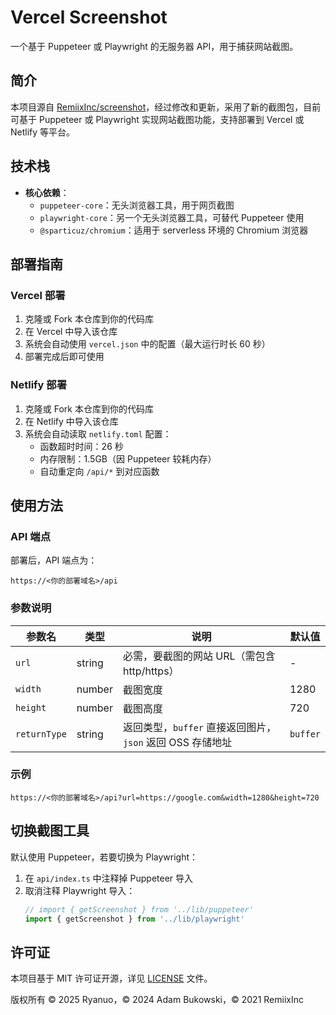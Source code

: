 # Vercel Screenshot

一个基于 Puppeteer 或 Playwright 的无服务器 API，用于捕获网站截图。

## 简介

本项目源自 [RemiixInc/screenshot](https://github.com/RemiixInc/screenshot)，经过修改和更新，采用了新的截图包，目前可基于 Puppeteer 或 Playwright 实现网站截图功能，支持部署到 Vercel 或 Netlify 等平台。

## 技术栈

- **核心依赖**：
  - `puppeteer-core`：无头浏览器工具，用于网页截图
  - `playwright-core`：另一个无头浏览器工具，可替代 Puppeteer 使用
  - `@sparticuz/chromium`：适用于 serverless 环境的 Chromium 浏览器

## 部署指南

### Vercel 部署

1. 克隆或 Fork 本仓库到你的代码库
2. 在 Vercel 中导入该仓库
3. 系统会自动使用 `vercel.json` 中的配置（最大运行时长 60 秒）
4. 部署完成后即可使用

### Netlify 部署

1. 克隆或 Fork 本仓库到你的代码库
2. 在 Netlify 中导入该仓库
3. 系统会自动读取 `netlify.toml` 配置：
   - 函数超时时间：26 秒
   - 内存限制：1.5GB（因 Puppeteer 较耗内存）
   - 自动重定向 `/api/*` 到对应函数

## 使用方法

### API 端点

部署后，API 端点为：
```
https://<你的部署域名>/api
```

### 参数说明

| 参数名 | 类型 | 说明 | 默认值 |
|--------|------|------|--------|
| `url` | string | 必需，要截图的网站 URL（需包含 http/https） | - |
| `width` | number | 截图宽度 | 1280 |
| `height` | number | 截图高度 | 720 |
| `returnType` | string | 返回类型，`buffer` 直接返回图片，`json` 返回 OSS 存储地址 | `buffer` |

### 示例

```
https://<你的部署域名>/api?url=https://google.com&width=1280&height=720
```

## 切换截图工具

默认使用 Puppeteer，若要切换为 Playwright：

1. 在 `api/index.ts` 中注释掉 Puppeteer 导入
2. 取消注释 Playwright 导入：
   ```typescript
   // import { getScreenshot } from '../lib/puppeteer'
   import { getScreenshot } from '../lib/playwright'
   ```

## 许可证

本项目基于 MIT 许可证开源，详见 [LICENSE](LICENSE) 文件。

版权所有 © 2025 Ryanuo，© 2024 Adam Bukowski，© 2021 RemiixInc
